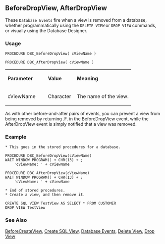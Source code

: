 ## BeforeDropView, AfterDropView

These `Database Events` fire when a view is removed from a database, whether programmatically using the `DELETE VIEW` or `DROP VIEW` commands, or visually using the Database Designer.

### Usage

```foxpro
PROCEDURE DBC_BeforeDropView( cViewName )

PROCEDURE DBC_AfterDropView( cViewName )
```
<table>
<tr>
  <td width="32%" valign="top">
  <p><b>Parameter</b></p>
  </td>
  <td width="23%" valign="top">
  <p><b>Value</b></p>
  </td>
  <td width="45%" valign="top">
  <p><b>Meaning</b></p>
  </td>
 </tr>
<tr>
  <td width="32%" valign="top">
  <p>cViewName</p>
  </td>
  <td width="23%" valign="top">
  <p>Character</p>
  </td>
  <td width="45%" valign="top">
  <p>The name of the view.</p>
  </td>
 </tr>
</table>

As with other before-and-after pairs of events, you can prevent a view from being removed by returning .F. in the BeforeDropView event, while the AfterDropView event is simply notified that a view was removed.

### Example

```foxpro
* This goes in the stored procedures for a database.

PROCEDURE DBC_BeforeDropView(cViewName)
WAIT WINDOW PROGRAM() + CHR(13) + ;
    'cViewName: ' + cViewName

PROCEDURE DBC_AfterDropView(cViewName)
WAIT WINDOW PROGRAM() + CHR(13) + ;
    'cViewName: ' + cViewName

* End of stored procedures.
* Create a view, and then remove it.

CREATE SQL VIEW TestView AS SELECT * FROM CUSTOMER
DROP VIEW TestView
```
### See Also

[BeforeCreateView](s4g841.md), [Create SQL View](s4g353.md), [Database Events](s4g900.md), [Delete View](s4g353.md), [Drop View](s4g693.md)